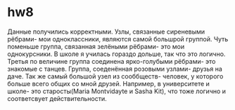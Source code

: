 # hw8
Данные получились корректными. Узлы, связанные сиреневыми рёбрами- мои одноклассники, являются самой большрой группой. Чуть поменьше группа, связанная зелёными рёбрами- это мои однокурсники. В школе я училась гораздо дольше, так что это логично. Третья по величине группа соединена ярко-голубыми рёбрами- это знакомые с танцев. Группа, соеденённая розовыми узлами- друзья на даче. Так же самый большой узел из сооббществ- человек, у которого больше всего общих со мной друзей. Например, в университете и школе- это старосты(Maria Montvidayte и Sasha Kit), что тоже логично и соответсвует действительности. 

